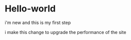 # Hello-world
i'm new and this is my first step 


i make this change to upgrade the performance of the site 
